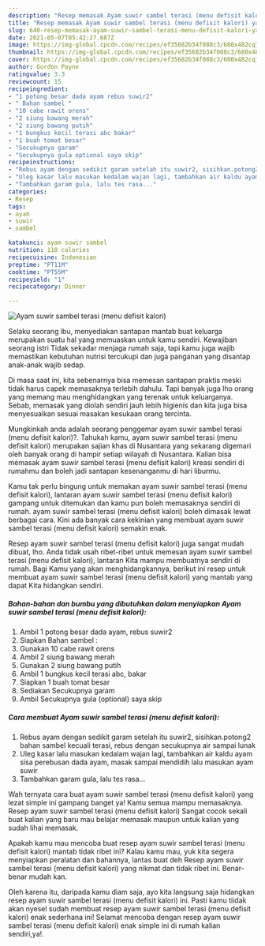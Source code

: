 ```yaml
---
description: "Resep memasak Ayam suwir sambel terasi (menu defisit kalori) yang nikmat Untuk Jualan"
title: "Resep memasak Ayam suwir sambel terasi (menu defisit kalori) yang nikmat Untuk Jualan"
slug: 640-resep-memasak-ayam-suwir-sambel-terasi-menu-defisit-kalori-yang-nikmat-untuk-jualan
date: 2021-05-07T05:42:27.687Z
image: https://img-global.cpcdn.com/recipes/ef35682b34f088c3/680x482cq70/ayam-suwir-sambel-terasi-menu-defisit-kalori-foto-resep-utama.jpg
thumbnail: https://img-global.cpcdn.com/recipes/ef35682b34f088c3/680x482cq70/ayam-suwir-sambel-terasi-menu-defisit-kalori-foto-resep-utama.jpg
cover: https://img-global.cpcdn.com/recipes/ef35682b34f088c3/680x482cq70/ayam-suwir-sambel-terasi-menu-defisit-kalori-foto-resep-utama.jpg
author: Gordon Payne
ratingvalue: 3.3
reviewcount: 15
recipeingredient:
- "1 potong besar dada ayam rebus suwir2"
- " Bahan sambel "
- "10 cabe rawit orens"
- "2 siung bawang merah"
- "2 siung bawang putih"
- "1 bungkus kecil terasi abc bakar"
- "1 buah tomat besar"
- "Secukupnya garam"
- "Secukupnya gula optional saya skip"
recipeinstructions:
- "Rebus ayam dengan sedikit garam setelah itu suwir2, sisihkan.potong2 bahan sambel kecuali terasi, rebus dengan secukupnya air sampai lunak"
- "Uleg kasar lalu masukan kedalam wajan lagi, tambahkan air kaldu ayam sisa perebusan dada ayam, masak sampai mendidih lalu masukan ayam suwir"
- "Tambahkan garam gula, lalu tes rasa..."
categories:
- Resep
tags:
- ayam
- suwir
- sambel

katakunci: ayam suwir sambel 
nutrition: 118 calories
recipecuisine: Indonesian
preptime: "PT11M"
cooktime: "PT55M"
recipeyield: "1"
recipecategory: Dinner

---
```



![Ayam suwir sambel terasi (menu defisit kalori)](https://img-global.cpcdn.com/recipes/ef35682b34f088c3/680x482cq70/ayam-suwir-sambel-terasi-menu-defisit-kalori-foto-resep-utama.jpg)

Selaku seorang ibu, menyediakan santapan mantab buat keluarga merupakan suatu hal yang memuaskan untuk kamu sendiri. Kewajiban seorang istri Tidak sekadar menjaga rumah saja, tapi kamu juga wajib memastikan kebutuhan nutrisi tercukupi dan juga panganan yang disantap anak-anak wajib sedap.

Di masa  saat ini, kita sebenarnya bisa memesan santapan praktis meski tidak harus capek memasaknya terlebih dahulu. Tapi banyak juga lho orang yang memang mau menghidangkan yang terenak untuk keluarganya. Sebab, memasak yang diolah sendiri jauh lebih higienis dan kita juga bisa menyesuaikan sesuai masakan kesukaan orang tercinta. 



Mungkinkah anda adalah seorang penggemar ayam suwir sambel terasi (menu defisit kalori)?. Tahukah kamu, ayam suwir sambel terasi (menu defisit kalori) merupakan sajian khas di Nusantara yang sekarang digemari oleh banyak orang di hampir setiap wilayah di Nusantara. Kalian bisa memasak ayam suwir sambel terasi (menu defisit kalori) kreasi sendiri di rumahmu dan boleh jadi santapan kesenanganmu di hari liburmu.

Kamu tak perlu bingung untuk memakan ayam suwir sambel terasi (menu defisit kalori), lantaran ayam suwir sambel terasi (menu defisit kalori) gampang untuk ditemukan dan kamu pun boleh memasaknya sendiri di rumah. ayam suwir sambel terasi (menu defisit kalori) boleh dimasak lewat berbagai cara. Kini ada banyak cara kekinian yang membuat ayam suwir sambel terasi (menu defisit kalori) semakin enak.

Resep ayam suwir sambel terasi (menu defisit kalori) juga sangat mudah dibuat, lho. Anda tidak usah ribet-ribet untuk memesan ayam suwir sambel terasi (menu defisit kalori), lantaran Kita mampu membuatnya sendiri di rumah. Bagi Kamu yang akan menghidangkannya, berikut ini resep untuk membuat ayam suwir sambel terasi (menu defisit kalori) yang mantab yang dapat Kita hidangkan sendiri.

<!--inarticleads1-->

##### Bahan-bahan dan bumbu yang dibutuhkan dalam menyiapkan Ayam suwir sambel terasi (menu defisit kalori):

1. Ambil 1 potong besar dada ayam, rebus suwir2
1. Siapkan  Bahan sambel :
1. Gunakan 10 cabe rawit orens
1. Ambil 2 siung bawang merah
1. Gunakan 2 siung bawang putih
1. Ambil 1 bungkus kecil terasi abc, bakar
1. Siapkan 1 buah tomat besar
1. Sediakan Secukupnya garam
1. Ambil Secukupnya gula (optional) saya skip




<!--inarticleads2-->

##### Cara membuat Ayam suwir sambel terasi (menu defisit kalori):

1. Rebus ayam dengan sedikit garam setelah itu suwir2, sisihkan.potong2 bahan sambel kecuali terasi, rebus dengan secukupnya air sampai lunak
1. Uleg kasar lalu masukan kedalam wajan lagi, tambahkan air kaldu ayam sisa perebusan dada ayam, masak sampai mendidih lalu masukan ayam suwir
1. Tambahkan garam gula, lalu tes rasa...




Wah ternyata cara buat ayam suwir sambel terasi (menu defisit kalori) yang lezat simple ini gampang banget ya! Kamu semua mampu memasaknya. Resep ayam suwir sambel terasi (menu defisit kalori) Sangat cocok sekali buat kalian yang baru mau belajar memasak maupun untuk kalian yang sudah lihai memasak.

Apakah kamu mau mencoba buat resep ayam suwir sambel terasi (menu defisit kalori) mantab tidak ribet ini? Kalau kamu mau, yuk kita segera menyiapkan peralatan dan bahannya, lantas buat deh Resep ayam suwir sambel terasi (menu defisit kalori) yang nikmat dan tidak ribet ini. Benar-benar mudah kan. 

Oleh karena itu, daripada kamu diam saja, ayo kita langsung saja hidangkan resep ayam suwir sambel terasi (menu defisit kalori) ini. Pasti kamu tiidak akan nyesel sudah membuat resep ayam suwir sambel terasi (menu defisit kalori) enak sederhana ini! Selamat mencoba dengan resep ayam suwir sambel terasi (menu defisit kalori) enak simple ini di rumah kalian sendiri,ya!.

